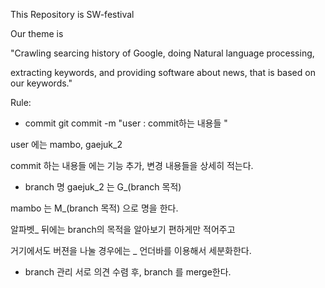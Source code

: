 This Repository is SW-festival

Our theme is

"Crawling searcing history of Google, doing Natural language processing,

extracting keywords, and providing software about news, that is based on our keywords."
 
 
 
Rule:

- commit
git commit -m "user : commit하는 내용들 "

user 에는 mambo, gaejuk_2

commit 하는 내용들 에는 기능 추가, 변경 내용들을 상세히 적는다.

- branch 명
gaejuk_2 는 G_(branch 목적)

mambo 는 M_(branch 목적) 으로 명을 한다.

알파벳_ 뒤에는 branch의 목적을 알아보기 편하게만 적어주고

거기에서도 버젼을 나눌 경우에는 _ 언더바를 이용해서 세분화한다.

- branch 관리
서로 의견 수렴 후, branch 를 merge한다.

